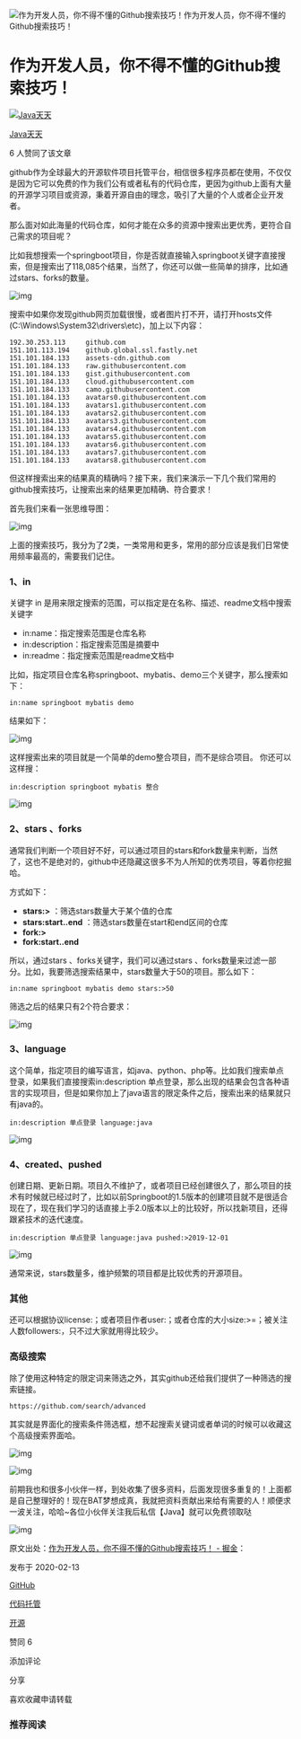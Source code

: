 ![作为开发人员，你不得不懂的Github搜索技巧！](https://gitee.com/wys-wys/picgo/raw/master/picgo/v2-30d510a73b06d2cabc45ad91976c099d_1440w.jpg)作为开发人员，你不得不懂的Github搜索技巧！

# 作为开发人员，你不得不懂的Github搜索技巧！

[![Java天天](https://pic4.zhimg.com/v2-cfbbf9d3e29bad7ffdb2804adb8e50c0_xs.jpg?source=172ae18b)](https://gitee.com/wys-wys/picgo/raw/master/picgo/javajin-jie-cheng-xu-yuan-tian-tian)

[Java天天](https://gitee.com/wys-wys/picgo/raw/master/picgo/javajin-jie-cheng-xu-yuan-tian-tian)

6 人赞同了该文章

github作为全球最大的开源软件项目托管平台，相信很多程序员都在使用，不仅仅是因为它可以免费的作为我们公有或者私有的代码仓库，更因为github上面有大量的开源学习项目或资源，秉着开源自由的理念，吸引了大量的个人或者企业开发者。

那么面对如此海量的代码仓库，如何才能在众多的资源中搜索出更优秀，更符合自己需求的项目呢？

比如我想搜索一个springboot项目，你是否就直接输入springboot关键字直接搜索，但是搜索出了118,085个结果，当然了，你还可以做一些简单的排序，比如通过stars、forks的数量。



![img](https://gitee.com/wys-wys/picgo/raw/master/picgo/v2-3b3c25fda57ed285028b16f4d509bbc6_r.jpg)





搜索中如果你发现github网页加载很慢，或者图片打不开，请打开hosts文件(C:\Windows\System32\drivers\etc)，加上以下内容：

```text
192.30.253.113     github.com
151.101.113.194    github.global.ssl.fastly.net
151.101.184.133    assets-cdn.github.com
151.101.184.133    raw.githubusercontent.com
151.101.184.133    gist.githubusercontent.com
151.101.184.133    cloud.githubusercontent.com
151.101.184.133    camo.githubusercontent.com
151.101.184.133    avatars0.githubusercontent.com
151.101.184.133    avatars1.githubusercontent.com
151.101.184.133    avatars2.githubusercontent.com
151.101.184.133    avatars3.githubusercontent.com
151.101.184.133    avatars4.githubusercontent.com
151.101.184.133    avatars5.githubusercontent.com
151.101.184.133    avatars6.githubusercontent.com
151.101.184.133    avatars7.githubusercontent.com
151.101.184.133    avatars8.githubusercontent.com
```

但这样搜索出来的结果真的精确吗？接下来，我们来演示一下几个我们常用的github搜索技巧，让搜索出来的结果更加精确、符合要求！

首先我们来看一张思维导图：

![img](https://gitee.com/wys-wys/picgo/raw/master/picgo/v2-fff2da006be1bf1eb73de8340b0fcc64_r.jpg)







上面的搜索技巧，我分为了2类，一类常用和更多，常用的部分应该是我们日常使用频率最高的，需要我们记住。

### 1、in

关键字 in 是用来限定搜索的范围，可以指定是在名称、描述、readme文档中搜索关键字

- in:name：指定搜索范围是仓库名称
- in:description：指定搜索范围是摘要中
- in:readme：指定搜索范围是readme文档中

比如，指定项目仓库名称springboot、mybatis、demo三个关键字，那么搜索如下：

```text
in:name springboot mybatis demo
```

结果如下：

![img](https://gitee.com/wys-wys/picgo/raw/master/picgo/v2-a17586d67bdc4ea9877bb13f0b6184d6_r.jpg)







这样搜索出来的项目就是一个简单的demo整合项目，而不是综合项目。 你还可以这样搜：

```text
in:description springboot mybatis 整合
```

![img](https://gitee.com/wys-wys/picgo/raw/master/picgo/v2-654f4af0974590ad979f7aa9173b5601_r.jpg)





### 2、stars 、forks

通常我们判断一个项目好不好，可以通过项目的stars和fork数量来判断，当然了，这也不是绝对的，github中还隐藏这很多不为人所知的优秀项目，等着你挖掘哈。

方式如下：

- **stars:>** ：筛选stars数量大于某个值的仓库
- **stars:start..end** ：筛选stars数量在start和end区间的仓库
- **fork:>**
- **fork:start..end**

所以，通过stars 、forks关键字，我们可以通过stars 、forks数量来过滤一部分。比如，我要筛选搜索结果中，stars数量大于50的项目。那么如下：

```text
in:name springboot mybatis demo stars:>50
```

筛选之后的结果只有2个符合要求：

![img](https://gitee.com/wys-wys/picgo/raw/master/picgo/v2-476e3241aa537750f2edf107c361ff80_r.jpg)

### 3、language

这个简单，指定项目的编写语言，如java、python、php等。比如我们搜索单点登录，如果我们直接搜索in:description 单点登录，那么出现的结果会包含各种语言的实现项目，但是如果你加上了java语言的限定条件之后，搜索出来的结果就只有java的。

```text
in:description 单点登录 language:java
```

![img](https://gitee.com/wys-wys/picgo/raw/master/picgo/v2-d571e8f2517ddb06a7d355c1a3b87439_r.jpg)

### 4、created、pushed

创建日期、更新日期。项目久不维护了，或者项目已经创建很久了，那么项目的技术有时候就已经过时了，比如以前Springboot的1.5版本的创建项目就不是很适合现在了，现在我们学习的话直接上手2.0版本以上的比较好，所以找新项目，还得跟紧技术的迭代速度。

```text
in:description 单点登录 language:java pushed:>2019-12-01
```

![img](https://gitee.com/wys-wys/picgo/raw/master/picgo/v2-7e74eee8ab9f748b79a6ae81ad5e5ec8_r.jpg)



通常来说，stars数量多，维护频繁的项目都是比较优秀的开源项目。

### 其他

还可以根据协议license:；或者项目作者user:；或者仓库的大小size:>=；被关注人数followers:，只不过大家就用得比较少。

### 高级搜索

除了使用这种特定的限定词来筛选之外，其实github还给我们提供了一种筛选的搜索链接。

```text
https://github.com/search/advanced
```

其实就是界面化的搜索条件筛选框，想不起搜索关键词或者单词的时候可以收藏这个高级搜索界面哈。

![img](https://gitee.com/wys-wys/picgo/raw/master/picgo/v2-83d13cedef24e57a976b7690a41b963f_r.jpg)





![img](https://gitee.com/wys-wys/picgo/raw/master/picgo/v2-4ee6fdf492161726622355ecbc8d8055_r.jpg)



前期我也和很多小伙伴一样，到处收集了很多资料，后面发现很多重复的！上面都是自己整理好的！现在BAT梦想成真，我就把资料贡献出来给有需要的人！顺便求一波关注，哈哈~各位小伙伴关注我后私信【Java】就可以免费领取哒



![img](https://gitee.com/wys-wys/picgo/raw/master/picgo/v2-63d0a9570abc674f38087db3920b81e8_r.jpg)

原文出处：[作为开发人员，你不得不懂的Github搜索技巧！ - 掘金](https://link.zhihu.com/?target=https%3A//juejin.im/post/5e3e487451882549265c9f09)：



发布于 2020-02-13

[GitHub](https://www.zhihu.com/topic/19566035)

[代码托管](https://www.zhihu.com/topic/19654812)

[开源](https://www.zhihu.com/topic/19562746)

赞同 6

添加评论

分享

喜欢收藏申请转载



### 推荐阅读